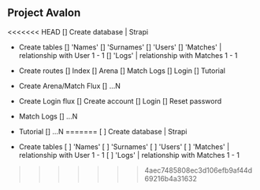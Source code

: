 ## Project Avalon

<<<<<<< HEAD
[] Create database | Strapi

* Create tables
    [] 'Names'
    [] 'Surnames'
    [] 'Users'
    [] 'Matches' | relationship with User 1 - 1
    [] 'Logs' | relationship with Matches 1 - 1

* Create routes
    [] Index
    [] Arena
    [] Match Logs
    [] Login
    [] Tutorial

* Create Arena/Match Flux
    [] ...N

* Create Login flux
    [] Create account
    [] Login
    [] Reset password

* Match Logs
    [] ...N

* Tutorial
    [] ...N
=======
[ ] Create database | Strapi
 * Create tables
 [ ] 'Names'
 [ ] 'Surnames'
 [ ] 'Users'
 [ ] 'Matches' | relationship with User 1 - 1
 [ ] 'Logs' | relationship with Matches 1 - 1
>>>>>>> 4aec7485808ec3d106efb9af44d69216b4a31632
